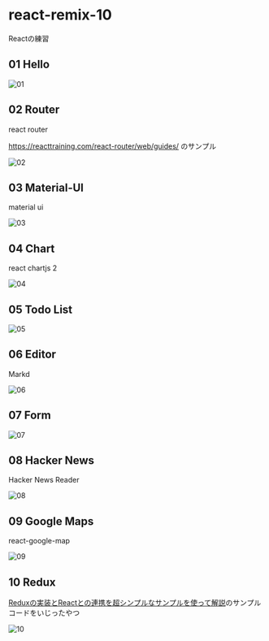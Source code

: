 # react-remix-10

Reactの練習

## 01 Hello

![01](https://user-images.githubusercontent.com/17570265/32646559-79202304-c630-11e7-905c-4addf22e9eea.jpg)

## 02 Router

react router

https://reacttraining.com/react-router/web/guides/ のサンプル

![02](https://user-images.githubusercontent.com/17570265/32646560-7980a13e-c630-11e7-9025-70522253b703.jpg)

## 03 Material-UI

material ui 

![03](https://user-images.githubusercontent.com/17570265/32646561-79cbf79c-c630-11e7-9464-8981d15ad61c.jpg)

## 04 Chart

react chartjs 2

![04](https://user-images.githubusercontent.com/17570265/32646563-7a5bf09a-c630-11e7-8b3a-2eec52e0bd69.jpg)

## 05 Todo List

![05](https://user-images.githubusercontent.com/17570265/32646564-7a9588c8-c630-11e7-8746-dbef2fba6470.jpg)

## 06 Editor

Markd

![06](https://user-images.githubusercontent.com/17570265/32646827-de54eb28-c631-11e7-8b07-720680200b64.jpg)

## 07 Form

![07](https://user-images.githubusercontent.com/17570265/32646565-7ae74208-c630-11e7-9447-074fdac628c1.jpg)

## 08 Hacker News

Hacker News Reader

![08](https://user-images.githubusercontent.com/17570265/32646566-7b1d9d1c-c630-11e7-8b0b-386a487db376.jpg)

## 09 Google Maps

react-google-map

![09](https://user-images.githubusercontent.com/17570265/32646567-7b581e74-c630-11e7-85eb-a3923786dcb4.jpg)

## 10 Redux 

[Reduxの実装とReactとの連携を超シンプルなサンプルを使って解説](https://mae.chab.in/archives/2885)のサンプルコードをいじったやつ

![10](https://user-images.githubusercontent.com/17570265/32646568-7b915388-c630-11e7-9e37-ba677d219d2c.jpg)
